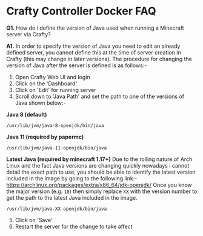 # **Crafty Controller Docker FAQ**

**Q1.** How do i define the version of Java used when running a Minecraft server via Crafty?

**A1.** In order to specify the version of Java you need to edit an already defined server, you cannot define this at the time of server creation in Crafty (this may change in later versions). The procedure for changing the version of Java after the server is defined is as follows:-

1. Open Crafty Web UI and login
2. Click on the 'Dashboard'
3. Click on 'Edit' for running server
4. Scroll down to 'Java Path' and set the path to one of the versions of Java shown below:-

**Java 8 (default)**
```
/usr/lib/jvm/java-8-openjdk/bin/java
```
**Java 11 (required by papermc)**
```
/usr/lib/jvm/java-11-openjdk/bin/java
```
**Latest Java (required by minecraft 1.17+)**
Due to the rolling nature of Arch Linux and the fact Java versions are changing quickly nowadays i cannot detail the exact path to use, you should be able to identify the latest version included in the image by going to the following link:- https://archlinux.org/packages/extra/x86_64/jdk-openjdk/ Once you know the major version (e.g. ```18```) then simply replace ```XX``` with the version number to get the path to the latest Java included in the image.
```
/usr/lib/jvm/java-XX-openjdk/bin/java
```
5. Click on 'Save'
6. Restart the server for the change to take affect